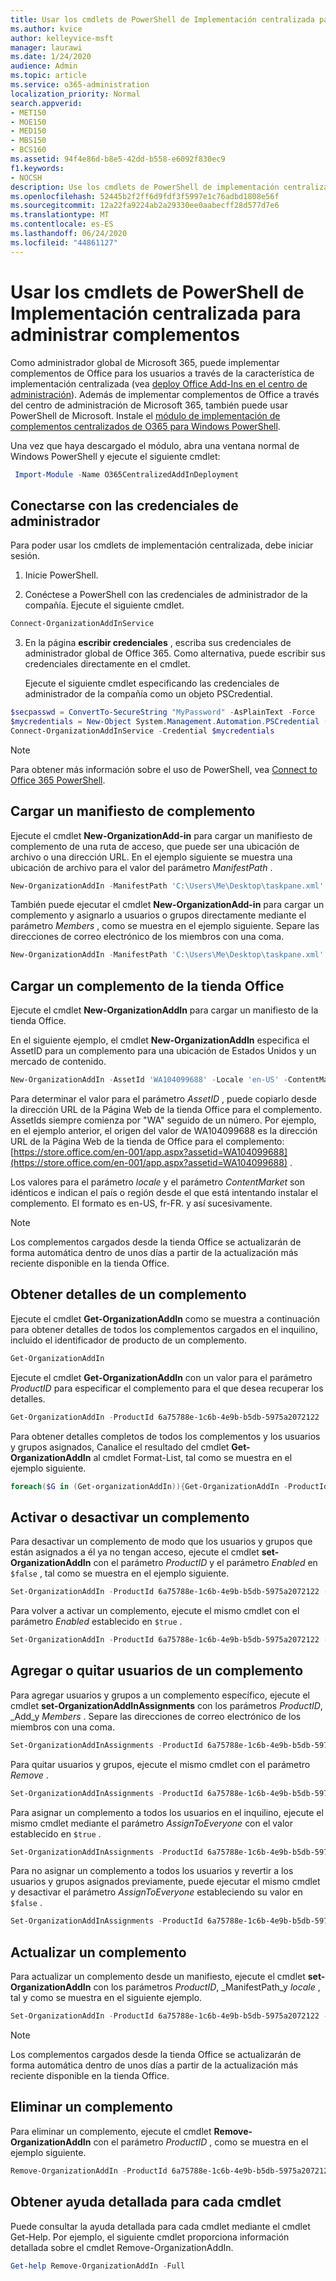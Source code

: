 ```yaml
---
title: Usar los cmdlets de PowerShell de Implementación centralizada para administrar complementos
ms.author: kvice
author: kelleyvice-msft
manager: laurawi
ms.date: 1/24/2020
audience: Admin
ms.topic: article
ms.service: o365-administration
localization_priority: Normal
search.appverid:
- MET150
- MOE150
- MED150
- MBS150
- BCS160
ms.assetid: 94f4e86d-b8e5-42dd-b558-e6092f830ec9
f1.keywords:
- NOCSH
description: Use los cmdlets de PowerShell de implementación centralizada como ayuda para implementar y administrar complementos de Office para su organización de Office 365.
ms.openlocfilehash: 52445b2f2ff6d9fdf3f5997e1c76adbd1808e56f
ms.sourcegitcommit: 12a22fa9224ab2a29330ee0aabecff28d577d7e6
ms.translationtype: MT
ms.contentlocale: es-ES
ms.lasthandoff: 06/24/2020
ms.locfileid: "44861127"
---
```

# <a name="use-the-centralized-deployment-powershell-cmdlets-to-manage-add-ins"></a>Usar los cmdlets de PowerShell de Implementación centralizada para administrar complementos

Como administrador global de Microsoft 365, puede implementar complementos de Office para los usuarios a través de la característica de implementación centralizada (vea [deploy Office Add-Ins en el centro de administración](https://support.office.com/article/737e8c86-be63-44d7-bf02-492fa7cd9c3f.aspx)). Además de implementar complementos de Office a través del centro de administración de Microsoft 365, también puede usar PowerShell de Microsoft. Instale el [módulo de implementación de complementos centralizados de O365 para Windows PowerShell](https://www.powershellgallery.com/packages/O365CentralizedAddInDeployment). 

Una vez que haya descargado el módulo, abra una ventana normal de Windows PowerShell y ejecute el siguiente cmdlet:

```powershell
 Import-Module -Name O365CentralizedAddInDeployment
```
    
## <a name="connect-using-your-admin-credentials"></a>Conectarse con las credenciales de administrador

Para poder usar los cmdlets de implementación centralizada, debe iniciar sesión.
  
1. Inicie PowerShell.
    
2. Conéctese a PowerShell con las credenciales de administrador de la compañía. Ejecute el siguiente cmdlet.
    
  ```powershell
  Connect-OrganizationAddInService
  ```

3. En la página **escribir credenciales** , escriba sus credenciales de administrador global de Office 365. Como alternativa, puede escribir sus credenciales directamente en el cmdlet. 
    
    Ejecute el siguiente cmdlet especificando las credenciales de administrador de la compañía como un objeto PSCredential.
    
  ```powershell
  $secpasswd = ConvertTo-SecureString "MyPassword" -AsPlainText -Force
  $mycredentials = New-Object System.Management.Automation.PSCredential ("serviceaccount@contoso.com", $secpasswd)
  Connect-OrganizationAddInService -Credential $mycredentials
  ```

> [!NOTE]
> Para obtener más información sobre el uso de PowerShell, vea [Connect to Office 365 PowerShell](https://go.microsoft.com/fwlink/p/?linkid=848585). 
  
## <a name="upload-an-add-in-manifest"></a>Cargar un manifiesto de complemento

Ejecute el cmdlet **New-OrganizationAdd-in** para cargar un manifiesto de complemento de una ruta de acceso, que puede ser una ubicación de archivo o una dirección URL. En el ejemplo siguiente se muestra una ubicación de archivo para el valor del parámetro _ManifestPath_ . 
  
```powershell
New-OrganizationAddIn -ManifestPath 'C:\Users\Me\Desktop\taskpane.xml' -Locale 'en-US'
```

También puede ejecutar el cmdlet **New-OrganizationAdd-in** para cargar un complemento y asignarlo a usuarios o grupos directamente mediante el parámetro _Members_ , como se muestra en el ejemplo siguiente. Separe las direcciones de correo electrónico de los miembros con una coma. 
  
```powershell
New-OrganizationAddIn -ManifestPath 'C:\Users\Me\Desktop\taskpane.xml' -Locale 'en-US' -Members  'KathyBonner@contoso.com', 'MaxHargrave@contoso.com'
```

## <a name="upload-an-add-in-from-the-office-store"></a>Cargar un complemento de la tienda Office

Ejecute el cmdlet **New-OrganizationAddIn** para cargar un manifiesto de la tienda Office.
  
En el siguiente ejemplo, el cmdlet **New-OrganizationAddIn** especifica el AssetID para un complemento para una ubicación de Estados Unidos y un mercado de contenido.
  
```powershell
New-OrganizationAddIn -AssetId 'WA104099688' -Locale 'en-US' -ContentMarket 'en-US'
```

Para determinar el valor para el parámetro _AssetID_ , puede copiarlo desde la dirección URL de la Página Web de la tienda Office para el complemento. AssetIds siempre comienza por "WA" seguido de un número. Por ejemplo, en el ejemplo anterior, el origen del valor de WA104099688 es la dirección URL de la Página Web de la tienda de Office para el complemento: [https://store.office.com/en-001/app.aspx?assetid=WA104099688](https://store.office.com/en-001/app.aspx?assetid=WA104099688) .
  
Los valores para el parámetro _locale_ y el parámetro _ContentMarket_ son idénticos e indican el país o región desde el que está intentando instalar el complemento. El formato es en-US, fr-FR. y así sucesivamente. 
  
> [!NOTE]
> Los complementos cargados desde la tienda Office se actualizarán de forma automática dentro de unos días a partir de la actualización más reciente disponible en la tienda Office. 
  
## <a name="get-details-of-an-add-in"></a>Obtener detalles de un complemento

Ejecute el cmdlet **Get-OrganizationAddIn** como se muestra a continuación para obtener detalles de todos los complementos cargados en el inquilino, incluido el identificador de producto de un complemento.
  
```powershell
Get-OrganizationAddIn
```

Ejecute el cmdlet **Get-OrganizationAddIn** con un valor para el parámetro _ProductID_ para especificar el complemento para el que desea recuperar los detalles. 
  
```powershell
Get-OrganizationAddIn -ProductId 6a75788e-1c6b-4e9b-b5db-5975a2072122
```

Para obtener detalles completos de todos los complementos y los usuarios y grupos asignados, Canalice el resultado del cmdlet **Get-OrganizationAddIn** al cmdlet Format-List, tal como se muestra en el ejemplo siguiente.
  
```powershell
foreach($G in (Get-organizationAddIn)){Get-OrganizationAddIn -ProductId $G.ProductId | Format-List}
```

## <a name="turn-on-or-turn-off-an-add-in"></a>Activar o desactivar un complemento

Para desactivar un complemento de modo que los usuarios y grupos que están asignados a él ya no tengan acceso, ejecute el cmdlet **set-OrganizationAddIn** con el parámetro _ProductID_ y el parámetro _Enabled_ en `$false` , tal como se muestra en el ejemplo siguiente.
  
```powershell
Set-OrganizationAddIn -ProductId 6a75788e-1c6b-4e9b-b5db-5975a2072122 -Enabled $false
```

Para volver a activar un complemento, ejecute el mismo cmdlet con el parámetro _Enabled_ establecido en `$true` .
  
```powershell
Set-OrganizationAddIn -ProductId 6a75788e-1c6b-4e9b-b5db-5975a2072122 -Enabled $true
```

## <a name="add-or-remove-users-from-an-add-in"></a>Agregar o quitar usuarios de un complemento

Para agregar usuarios y grupos a un complemento específico, ejecute el cmdlet **set-OrganizationAddInAssignments** con los parámetros _ProductID_, _Add_y _Members_ . Separe las direcciones de correo electrónico de los miembros con una coma. 
  
```powershell
Set-OrganizationAddInAssignments -ProductId 6a75788e-1c6b-4e9b-b5db-5975a2072122 -Add -Members 'KathyBonner@contoso.com','sales@contoso.com'
```

Para quitar usuarios y grupos, ejecute el mismo cmdlet con el parámetro _Remove_ . 
  
```powershell
Set-OrganizationAddInAssignments -ProductId 6a75788e-1c6b-4e9b-b5db-5975a2072122 -Remove -Members 'KathyBonner@contoso.com','sales@contoso.com'
```

Para asignar un complemento a todos los usuarios en el inquilino, ejecute el mismo cmdlet mediante el parámetro _AssignToEveryone_ con el valor establecido en `$true` .
  
```powershell
Set-OrganizationAddInAssignments -ProductId 6a75788e-1c6b-4e9b-b5db-5975a2072122 -AssignToEveryone $true
```

Para no asignar un complemento a todos los usuarios y revertir a los usuarios y grupos asignados previamente, puede ejecutar el mismo cmdlet y desactivar el parámetro _AssignToEveryone_ estableciendo su valor en `$false` .
  
```powershell
Set-OrganizationAddInAssignments -ProductId 6a75788e-1c6b-4e9b-b5db-5975a2072122 -AssignToEveryone $false
```

## <a name="update-an-add-in"></a>Actualizar un complemento

Para actualizar un complemento desde un manifiesto, ejecute el cmdlet **set-OrganizationAddIn** con los parámetros _ProductID_, _ManifestPath_y _locale_ , tal y como se muestra en el siguiente ejemplo. 
  
```powershell
Set-OrganizationAddIn -ProductId 6a75788e-1c6b-4e9b-b5db-5975a2072122 -ManifestPath 'C:\Users\Me\Desktop\taskpane.xml' -Locale 'en-US'
```

> [!NOTE]
> Los complementos cargados desde la tienda Office se actualizarán de forma automática dentro de unos días a partir de la actualización más reciente disponible en la tienda Office. 
  
## <a name="delete-an-add-in"></a>Eliminar un complemento

Para eliminar un complemento, ejecute el cmdlet **Remove-OrganizationAddIn** con el parámetro _ProductID_ , como se muestra en el ejemplo siguiente. 
  
```powershell
Remove-OrganizationAddIn -ProductId 6a75788e-1c6b-4e9b-b5db-5975a2072122
```

<!--
## Customize Microsoft Store add-ins for your organization

You must customize the add-in before you deploy it to your organization. Add-ins older than version 1.1 are not supported by this feature. 

We recommend that you deploy a customized add-in  to yourself first to make sure it works as expected before you deploy it to your entire organization.

Note also the following restrictions:
- All URLs must be absolute (include http or https) and valid.
- *DisplayName* must not exceed 125 characters 
- *DisplayName*, *Resources* and *AppDomains* must not include the following characters: 
 
    - \<
    -  \>
    -  ;
    -  =   

If you want to customize an add-in that has been deployed, you have to uninstall it in the admin center, and see [remove an add-in from local cache](#remove-an-add-in-from-local-cache) for steps to remove it from each computer it has been deployed to.

To customize an add-in, run the **Set –OrganizationAddInOverrides** cmdlet with the *ProductId* as a parameter, followed by the tag you want to overwrite and the new value. To find out how to get the *ProductId* see [get details of an add-in](#get-details-of-an-add-in) in this article. For example:

```powershell
 Set-OrganizationAddInOverrides -ProductId 5b31b349-2c41-4f94-b720-6ee40349d391 -IconUrl "https://site.com/img.jpg" 
```
To customize multiple tags for an add-in, add those tags to the commandline:

```powershell
Set-OrganizationAddInOverrides -ProductId 5b31b349-2c41-4f94-b720-6ee40349d391 -Hosts h1, 2 -DisplayName "New DocuSign W" -IconUrl "https://site.com/img.jpg" 
```

> [!IMPORTANT]
> You must apply multiple customized tags to one add-in as one command. If you customize tags one by one, only the last customization will be applied. Additionally, if you customize a tag by mistake, you must remove all customizations and start over.

### Tags you can customize

| Tag                  | Description          |
| :------------------- | :------------------- |
| \<IconURL>   </br>| The URL of the image used as the add-in’s icon (in admin center). </br> |
| \<DisplayName>| The title of the add-in  (in admin center).|
| \<Hosts>| List of apps that will support the add-in.|
| \<SourceLocation> | The source URL that the add-in will connect to.| 
| \<AppDomains> | A list of domains that the add-in can connect with. | 
| \<SupportURL>| The URL users can use to access help and support. | 
| \<Resources>  | This tag contains a number of elements including titles, tooltips, and icons of different sizes.| 
|
### Customize Resources tag

Any element in the <Resources> tag of the manifest can be customized dynamically. You first need to check the manifest to find the element id to which you want to assign a new value. The <Resources> tag looks like this:

```
<Resources>  
    <bt:Images> 
          <bt:Image id=”img16icon” DefaultValue=”https://site.com/img.jpg” 
    </bt:Images> 
</Resources> 
``` 
In this case, the element id for the image is “img16icon” and the value associated with it is “http:<i></i>//site.<i></i>com/img.jpg.”

Once you have identified the elements you want to customize, use the following command in Powershell to assign new values to the elements:

```powershell
Set-OrganizationAddInOverrides -Resources @{“ElementID” = “New Value”; “NextElementID” = “Next New Value”} 
```

You can customize as many elements with the command as you need to.

### Remove customization from an add-in

The only option currently available for deleting customizations is to delete all of them at once:

```powershell
Remove-OrganizationAddInOverrides -ProductId 5b31b349-2c41-4f94-b720-6ee40349d391 
```

### View add-in customizations

To view a list of applied customizations, run the **Get-OrganizationAddInOverrides** cmdlet. If **Get-OrganizationAddInOverrides** is run without a *ProductId* then a list of all add-ins with applied overrides are returned.  

```powershell
Get-OrganizationAddInOverrides 
```
If ProductId is specified, then a list of overrides applied to that add-in is returned. 

```powershell
Get-OrganizationAddInOverrides -ProductId 5b31b349-2c41-4f94-b720-6ee40349d391 
```

### Remove an add-in from local cache

If an add-in has been deployed, it has to be removed from the cache in each computer before it can be customized. To remive an add-in from cache:

1. Navigate to the “Users” folder in C:\ 
1. Go to your user folder
1. Navigate to AppData\Local\Microsoft\Office and select the folder associated with your version of Office
1. In the *Wef* folder delete the *Manifests* folder.

-->

## <a name="get-detailed-help-for-each-cmdlet"></a>Obtener ayuda detallada para cada cmdlet

Puede consultar la ayuda detallada para cada cmdlet mediante el cmdlet Get-Help. Por ejemplo, el siguiente cmdlet proporciona información detallada sobre el cmdlet Remove-OrganizationAddIn.
  
```powershell
Get-help Remove-OrganizationAddIn -Full
```


